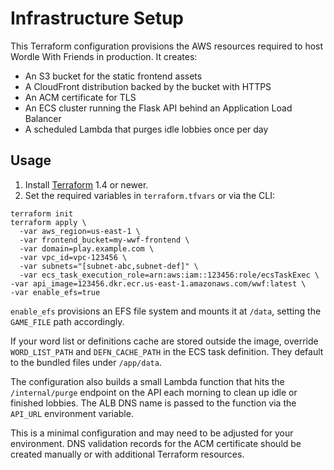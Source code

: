 # Infrastructure Setup

This Terraform configuration provisions the AWS resources required to host
Wordle With Friends in production. It creates:

- An S3 bucket for the static frontend assets
- A CloudFront distribution backed by the bucket with HTTPS
- An ACM certificate for TLS
- An ECS cluster running the Flask API behind an Application Load Balancer
- A scheduled Lambda that purges idle lobbies once per day

## Usage

1. Install [Terraform](https://www.terraform.io/downloads.html) 1.4 or newer.
2. Set the required variables in `terraform.tfvars` or via the CLI:

```
terraform init
terraform apply \
  -var aws_region=us-east-1 \
  -var frontend_bucket=my-wwf-frontend \
  -var domain=play.example.com \
  -var vpc_id=vpc-123456 \
  -var subnets="[subnet-abc,subnet-def]" \
  -var ecs_task_execution_role=arn:aws:iam::123456:role/ecsTaskExec \
-var api_image=123456.dkr.ecr.us-east-1.amazonaws.com/wwf:latest \
-var enable_efs=true
```

`enable_efs` provisions an EFS file system and mounts it at `/data`, setting the
`GAME_FILE` path accordingly.

If your word list or definitions cache are stored outside the image, override
`WORD_LIST_PATH` and `DEFN_CACHE_PATH` in the ECS task definition. They default
to the bundled files under `/app/data`.

The configuration also builds a small Lambda function that hits the `/internal/purge`
endpoint on the API each morning to clean up idle or finished lobbies. The ALB
DNS name is passed to the function via the `API_URL` environment variable.

This is a minimal configuration and may need to be adjusted for your
environment. DNS validation records for the ACM certificate should be created
manually or with additional Terraform resources.
